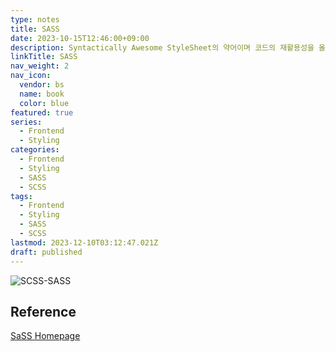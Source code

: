 ```yaml
---
type: notes
title: SASS
date: 2023-10-15T12:46:00+09:00
description: Syntactically Awesome StyleSheet의 약어이며 코드의 재활용성을 올리고, 가독성을 올리는 등 CSS에서 보이던 단점을 보완하고, 개발의 효율을 올리기 위해 등장한 CSS 전처리기 언어
linkTitle: SASS
nav_weight: 2
nav_icon:
  vendor: bs
  name: book
  color: blue
featured: true
series:
  - Frontend
  - Styling
categories:
  - Frontend
  - Styling
  - SASS
  - SCSS
tags:
  - Frontend
  - Styling
  - SASS
  - SCSS
lastmod: 2023-12-10T03:12:47.021Z
draft: published
---
```


![SCSS-SASS](/frontend/scss-sass.png#center "https://yuvraj-agarkar.medium.com/your-very-first-sass-project-what-is-sass-how-to-use-it-d947e61d1713")

## Reference

[SaSS Homepage](https://sass-lang.com/)
